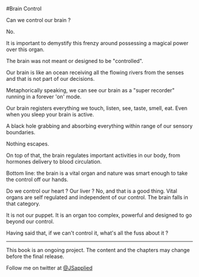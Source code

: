 #Brain Control

Can we control our brain ?

No.

It is important to demystify this frenzy around possessing a magical power over this organ. 

The brain was not meant or designed to be "controlled".

Our brain is like an ocean receiving all the flowing rivers from the senses and that is not part of our decisions. 

Metaphorically speaking, we can see our brain as a "super recorder" running in a forever 'on' mode.

Our brain registers everything we touch, listen, see, taste, smell, eat. Even when you sleep your brain is active. 

A black hole grabbing and absorbing everything within range of our sensory boundaries. 

Nothing escapes.

On top of that, the brain regulates important activities in our body, from hormones delivery to blood circulation.

Bottom line: the brain is a vital organ and nature was smart enough to take the control off our hands. 

Do we control our heart ? Our liver ? No, and that is a good thing. Vital organs are self regulated and independent of our control. The brain falls in that category.

It is not our puppet. It is an organ too complex, powerful and designed to go beyond our control.

Having said that, if we can't control it, what's all the fuss about it ?


***

This book is an ongoing project. The content and the chapters may change before the final release.

Follow me on twitter at [@JSapplied](https://twitter.com/JSapplied) 


